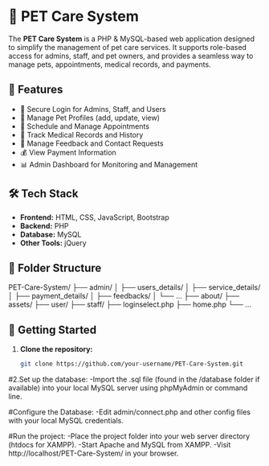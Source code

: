 # 🐶 PET Care System

The **PET Care System** is a PHP & MySQL-based web application designed to simplify the management of pet care services. It supports role-based access for admins, staff, and pet owners, and provides a seamless way to manage pets, appointments, medical records, and payments.

## 🌟 Features

- 🔐 Secure Login for Admins, Staff, and Users
- 🐾 Manage Pet Profiles (add, update, view)
- 📅 Schedule and Manage Appointments
- 💊 Track Medical Records and History
- 💬 Manage Feedback and Contact Requests
- 💰 View Payment Information
- 📊 Admin Dashboard for Monitoring and Management

## 🛠 Tech Stack

- **Frontend:** HTML, CSS, JavaScript, Bootstrap
- **Backend:** PHP
- **Database:** MySQL
- **Other Tools:** jQuery

## 📁 Folder Structure

PET-Care-System/
├── admin/
│ ├── users_details/
│ ├── service_details/
│ ├── payment_details/
│ ├── feedbacks/
│ └── ...
├── about/
├── assets/
├── user/
├── staff/
├── loginselect.php
├── home.php
└── ...


## 🚀 Getting Started

1. **Clone the repository:**
   ```bash
   git clone https://github.com/your-username/PET-Care-System.git

#2.Set up the database:
-Import the .sql file (found in the /database folder if available) into your local MySQL server using phpMyAdmin or command line.

#Configure the Database:
-Edit admin/connect.php and other config files with your local MySQL credentials.

#Run the project:
-Place the project folder into your web server directory (htdocs for XAMPP).
-Start Apache and MySQL from XAMPP.
-Visit http://localhost/PET-Care-System/ in your browser.
